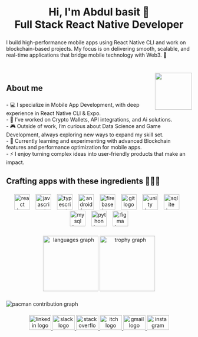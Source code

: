 <h1 align="center">Hi, I'm Abdul basit 👋  <br>Full Stack React Native Developer</h1>

###

<p align="left">I build high-performance mobile apps using React Native CLI and work on blockchain-based projects. My focus is on delivering smooth, scalable, and real-time applications that bridge mobile technology with Web3. 🚀</p>

###

<br clear="both">

<img align="right" height="100" src="https://media1.tenor.com/m/mtiOW6O-k8YAAAAd/shrek-shrek-rizz.gif"  />

###

<h2 align="left">About me</h2>

###

<p align="left">- 💻 I specialize in Mobile App Development, with deep experience in React Native CLI & Expo.  <br>- 🔗 I’ve worked on Crypto Wallets, API integrations, and Ai solutions.  <br>- 🎮 Outside of work, I’m curious about Data Science and Game Development, always exploring new ways to expand my skill set.  <br>- 🌱 Currently learning and experimenting with advanced Blockchain features and performance optimization for mobile apps.  <br>- ⚡ I enjoy turning complex ideas into user-friendly products that make an impact.</p>

###

<h2 align="left">Crafting apps with these ingredients 🧑‍🍳📱</h2>

###

<div align="center">
  <img src="https://img.shields.io/badge/React-61DAFB?logo=react&logoColor=black&style=for-the-badge" height="42" alt="react logo"  />
  <img width="8" />
  <img src="https://img.shields.io/badge/JavaScript-F7DF1E?logo=javascript&logoColor=black&style=for-the-badge" height="42" alt="javascript logo"  />
  <img width="8" />
  <img src="https://img.shields.io/badge/TypeScript-3178C6?logo=typescript&logoColor=white&style=for-the-badge" height="42" alt="typescript logo"  />
  <img width="8" />
  <img src="https://img.shields.io/badge/Android-3DDC84?logo=android&logoColor=black&style=for-the-badge" height="42" alt="android logo"  />
  <img width="8" />
  <img src="https://img.shields.io/badge/Firebase-FFCA28?logo=firebase&logoColor=black&style=for-the-badge" height="42" alt="firebase logo"  />
  <img width="8" />
  <img src="https://img.shields.io/badge/Git-F05032?logo=git&logoColor=white&style=for-the-badge" height="42" alt="git logo"  />
  <img width="8" />
  <img src="https://img.shields.io/badge/Unity-FFFFFF?logo=unity&logoColor=black&style=for-the-badge" height="42" alt="unity logo"  />
  <img width="8" />
  <img src="https://img.shields.io/badge/SQLite-003B57?logo=sqlite&logoColor=white&style=for-the-badge" height="42" alt="sqlite logo"  />
  <img width="8" />
  <img src="https://img.shields.io/badge/MySQL-4479A1?logo=mysql&logoColor=white&style=for-the-badge" height="42" alt="mysql logo"  />
  <img width="8" />
  <img src="https://img.shields.io/badge/Python-3776AB?logo=python&logoColor=white&style=for-the-badge" height="42" alt="python logo"  />
  <img width="8" />
  <img src="https://img.shields.io/badge/Figma-F24E1E?logo=figma&logoColor=white&style=for-the-badge" height="42" alt="figma logo"  />
</div>

###

<div align="center">
  <img src="https://github-readme-stats.vercel.app/api/top-langs?username=Abdul-Basitt1&locale=en&hide_title=false&layout=compact&card_width=320&langs_count=5&theme=dracula&hide_border=false&order=2" height="150" alt="languages graph"  />
  <img src="https://github-profile-trophy.vercel.app?username=Abdul-Basitt1&theme=dracula&column=-1&row=1&margin-w=8&margin-h=8&no-bg=false&no-frame=false&order=4" height="150" alt="trophy graph"  />
</div>

###

<picture>
  <source media="(prefers-color-scheme: dark)" srcset="https://raw.githubusercontent.com/Abdul-Basitt1/Abdul-Basitt1/output/pacman-contribution-graph-dark.svg">
  <source media="(prefers-color-scheme: light)" srcset="https://raw.githubusercontent.com/Abdul-Basitt1/Abdul-Basitt1/output/pacman-contribution-graph.svg">
  <img alt="pacman contribution graph" src="https://raw.githubusercontent.com/Abdul-Basitt1/Abdul-Basitt1/output/pacman-contribution-graph.svg">
</picture>

###

<div align="center">
  <a href="https://www.linkedin.com/in/abdul-basit-246524240/" target="_blank">
    <img src="https://raw.githubusercontent.com/maurodesouza/profile-readme-generator/master/src/assets/icons/social/linkedin/default.svg" width="60" height="40" alt="linkedin logo"  />
  </a>
  <a href="https://quecko.slack.com/team/U0929TMMEJC" target="_blank">
    <img src="https://raw.githubusercontent.com/maurodesouza/profile-readme-generator/master/src/assets/icons/social/slack/default.svg" width="60" height="40" alt="slack logo"  />
  </a>
  <a href="https://stackoverflow.com/users/18278942/abdul-basit" target="_blank">
    <img src="https://raw.githubusercontent.com/maurodesouza/profile-readme-generator/master/src/assets/icons/social/stackoverflow/default.svg" width="60" height="40" alt="stackoverflow logo"  />
  </a>
  <a href="https://abdul-basitt.itch.io/" target="_blank">
    <img src="https://raw.githubusercontent.com/maurodesouza/profile-readme-generator/master/src/assets/icons/social/itch/default.svg" width="60" height="40" alt="itch logo"  />
  </a>
  <a href="abdulbasitt.ab7@gmail.com" target="_blank">
    <img src="https://raw.githubusercontent.com/maurodesouza/profile-readme-generator/master/src/assets/icons/social/gmail/default.svg" width="60" height="40" alt="gmail logo"  />
  </a>
  <a href="https://www.instagram.com/basitsybr?igsh=Z2hocDV3OWRjbWpi&utm_source=qr" target="_blank">
    <img src="https://raw.githubusercontent.com/maurodesouza/profile-readme-generator/master/src/assets/icons/social/instagram/default.svg" width="60" height="40" alt="instagram logo"  />
  </a>
</div>

###
